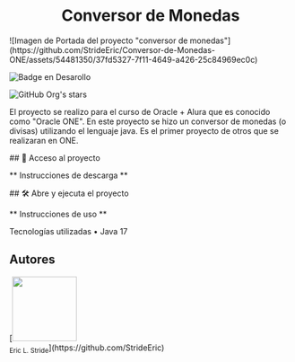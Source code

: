 <h1 align="center"> Conversor de Monedas </h1>

<p aling="center">
  ![Imagen de Portada del proyecto "conversor de monedas"](https://github.com/StrideEric/Conversor-de-Monedas-ONE/assets/54481350/37fd5327-7f11-4649-a426-25c84969ec0c)
</p>


![Badge en Desarollo](https://img.shields.io/badge/STATUS-EN%20DESAROLLO-green)

![GitHub Org's stars](https://img.shields.io/github/stars/camilafernanda?style=social)


El proyecto se realizo para el curso de Oracle + Alura que es conocido como "Oracle ONE".
En este proyecto se hizo un conversor de monedas (o divisas) utilizando el lenguaje java.
Es el primer proyecto de otros que se realizaran en ONE.

\## 📁 Acceso al proyecto

** Instrucciones de descarga **

\## 🛠️ Abre y ejecuta el proyecto

** Instrucciones de uso **

Tecnologías utilizadas
• Java 17


## Autores
<div>
[<img src="https://avatars.githubusercontent.com/u/54481350?v=4" width=115><br><sub>Eric L. Stride</sub>](https://github.com/StrideEric)
</div>
